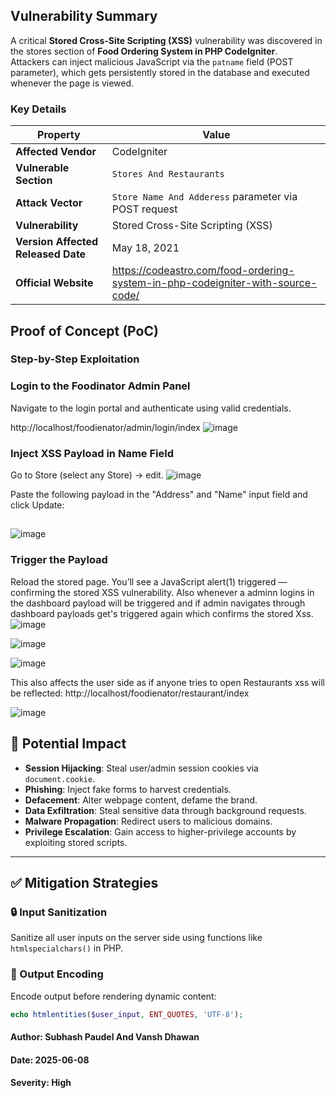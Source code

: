 ## Vulnerability Summary

A critical **Stored Cross-Site Scripting (XSS)** vulnerability was discovered in the stores section of **Food Ordering System in PHP CodeIgniter**.  
Attackers can inject malicious JavaScript via the `patname` field (POST parameter), which gets persistently stored in the database and executed whenever the page is viewed.

### Key Details

| Property            | Value                                                                 |
|---------------------|-----------------------------------------------------------------------|
| **Affected Vendor** | CodeIgniter                                                             |
| **Vulnerable Section** | `Stores And Restaurants`                                                   |
| **Attack Vector**   | `Store Name And Adderess` parameter via POST request                                 |
| **Vulnerability**   | Stored Cross-Site Scripting (XSS)                                     |
| **Version Affected Released Date**| May 18, 2021                                                                |
| **Official Website**| https://codeastro.com/food-ordering-system-in-php-codeigniter-with-source-code/ |

## Proof of Concept (PoC)
### Step-by-Step Exploitation

### Login to the Foodinator Admin Panel
Navigate to the login portal and authenticate using valid credentials.

http://localhost/foodienator/admin/login/index
![image](https://github.com/user-attachments/assets/db0dd4f0-cd63-4698-b3a0-2a220467c06e)

### Inject XSS Payload in Name Field

Go to Store (select any Store) → edit.
![image](https://github.com/user-attachments/assets/b8cc0652-5bd0-4ffa-aa1b-2bb1748f4b16)

Paste the following payload in the "Address" and "Name" input field and click Update:
## <script>alert(1)</script>
![image](https://github.com/user-attachments/assets/898c693e-fdc2-4e37-a4e2-dad0349e28f3)


### Trigger the Payload

Reload the stored page. You’ll see a JavaScript alert(1) triggered — confirming the stored XSS vulnerability. Also whenever a adminn logins in the dashboard payload will be triggered and if admin navigates through dashboard payloads get's triggered again which confirms the stored Xss.
![image](https://github.com/user-attachments/assets/bf9a82d5-9fe1-4204-8e16-5a9f3e71e314)

![image](https://github.com/user-attachments/assets/6b718c1d-e8b8-4d57-b009-3fc33fd18ef8)

![image](https://github.com/user-attachments/assets/0df022bd-1dab-43c1-823d-201e2ebbc0e3)

This also affects the user side as if anyone tries to open Restaurants xss will be reflected:
http://localhost/foodienator/restaurant/index

![image](https://github.com/user-attachments/assets/b294e4ad-dfa3-48ac-a192-f08f5033a928)


## 🛑 Potential Impact

- **Session Hijacking**: Steal user/admin session cookies via `document.cookie`.
- **Phishing**: Inject fake forms to harvest credentials.
- **Defacement**: Alter webpage content, defame the brand.
- **Data Exfiltration**: Steal sensitive data through background requests.
- **Malware Propagation**: Redirect users to malicious domains.
- **Privilege Escalation**: Gain access to higher-privilege accounts by exploiting stored scripts.

---

## ✅ Mitigation Strategies

### 🔒 Input Sanitization

Sanitize all user inputs on the server side using functions like `htmlspecialchars()` in PHP.

### 🧹 Output Encoding

Encode output before rendering dynamic content:

```php
echo htmlentities($user_input, ENT_QUOTES, 'UTF-8');
```

 #### Author: Subhash Paudel And Vansh Dhawan
  
 #### Date: 2025-06-08
  
 #### Severity: High

